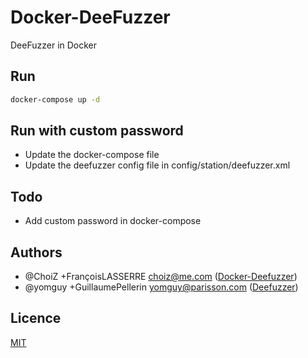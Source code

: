 # Docker-DeeFuzzer

DeeFuzzer in Docker

## Run

```bash
docker-compose up -d
```

## Run with custom password

- Update the docker-compose file
- Update the deefuzzer config file in config/station/deefuzzer.xml

## Todo

- Add custom password in docker-compose

## Authors

* @ChoiZ +FrançoisLASSERRE choiz@me.com ([Docker-Deefuzzer](https://github.com/ChoiZ/Docker-DeeFuzzer))
* @yomguy +GuillaumePellerin yomguy@parisson.com ([Deefuzzer](https://github.com/yomguy/DeeFuzzer))

## Licence

[MIT](https://github.com/choiz/docker-deefuzzer/blob/master/LICENSE)
